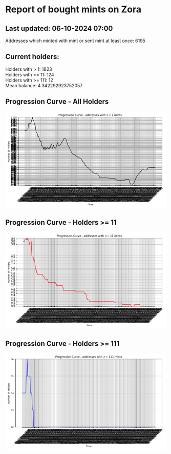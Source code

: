 # Report of bought mints on Zora
## Last updated: 06-10-2024 07:00
Addresses which minted with mint or sent mint at least once: 6195

## Current holders:
Holders with > 1: 1823  
Holders with >= 11: 124  
Holders with >= 111: 12  
Mean balance: 4.342292923752057  

## Progression Curve - All Holders
![addresses with >= 1 mint](progression_curve_all.png)
## Progression Curve - Holders >= 11
![addresses with >= 11 mints](progression_curve_gt_11.png)
## Progression Curve - Holders >= 111
![addresses with >= 111 mints](progression_curve_gt_111.png)
